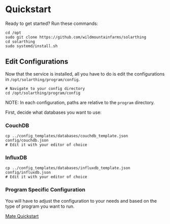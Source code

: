 # Quickstart
Ready to get started? Run these commands:

```shell script
cd /opt
sudo git clone https://github.com/wildmountainfarms/solarthing
cd solarthing
sudo systemd/install.sh
```

## Edit Configurations
Now that the service is installed, all you have to do is edit the configurations in `/opt/solarthing/program/config`.
```shell script
# Navigate to your config directory
cd /opt/solarthing/program/config
```
NOTE: In each configuration, paths are relative to the `program` directory.

First, decide what databases you want to use:
### CouchDB
```shell script
cp ../config_templates/databases/couchdb_template.json config/couchdb.json
# Edit it with your editor of choice
```

### InfluxDB
```shell script
cp ../config_templates/databases/influxdb_template.json config/influxdb.json
# Edit it with your editor of choice
```

### Program Specific Configuration
You will have to adjust the configuration to your needs and based on the type of program you want to run.

[Mate Quickstart](quickstart_mate.md)


